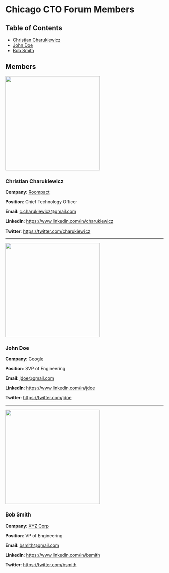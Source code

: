 # Chicago CTO Forum Members

## Table of Contents

* [Christian Charukiewicz](#a-christian-charukiewicz)
* [John Doe](#a-john-doe)
* [Bob Smith](#a-bob-smith)


## Members

<a name="a-christian-charukiewicz" />

<image src="https://avatars0.githubusercontent.com/u/6189390?v=3&s=460" height="300">

### Christian Charukiewicz

**Company**: [Roompact](https://roompact.com)

**Position**: Chief Technology Officer

**Email**: c.charukiewicz@gmail.com

**LinkedIn**: https://www.linkedin.com/in/charukiewicz

**Twitter**: https://twitter.com/charukiewicz

--------------

<a name="a-john-doe" />

<image src="https://s3.amazonaws.com/37assets/svn/765-default-avatar.png" height="300">

### John Doe

**Company**: [Google](https://google.com)

**Position**: SVP of Engineering

**Email**: jdoe@gmail.com

**LinkedIn**: https://www.linkedin.com/in/jdoe

**Twitter**: https://twitter.com/jdoe

--------------

<a name="a-bob-smith" />

<image src="https://s3.amazonaws.com/37assets/svn/765-default-avatar.png" height="300">

### Bob Smith

**Company**: [XYZ Corp](https://google.com)

**Position**: VP of Engineering

**Email**: bsmith@gmail.com

**LinkedIn**: https://www.linkedin.com/in/bsmith

**Twitter**: https://twitter.com/bsmith
